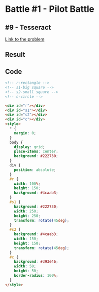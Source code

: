 # Battle #1 - Pilot Battle

## #9 - Tesseract

[Link to the problem](https://cssbattle.dev/play/9)

## Result

## Code

```html
<!-- r-rectangle -->
<!-- s1-big square -->
<!-- s2-small square -->
<!-- c-circle -->

<div id="r"></div>
<div id="s1"></div>
<div id="s2"></div>
<div id="c"></div>
<style>
  * {
    margin: 0;
  }
  body {
    display: grid;
    place-items: center;
    background: #222730;
  }
  div {
    position: absolute;
  }
  #r {
    width: 100%;
    height: 150;
    background: #4caab3;
  }
  #s1 {
    background: #222730;
    width: 250;
    height: 250;
    transform: rotate(45deg);
  }
  #s2 {
    background: #4caab3;
    width: 150;
    height: 150;
    transform: rotate(45deg);
  }
  #c {
    background: #393e46;
    width: 50;
    height: 50;
    border-radius: 100%;
  }
</style>
```

